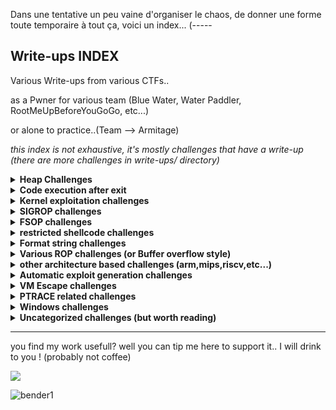 Dans une tentative un peu vaine d'organiser le chaos, de donner une forme toute temporaire à tout ça, 
voici un index...
(-----

## Write-ups INDEX

Various Write-ups from various CTFs..

as a Pwner for various team (Blue Water, Water Paddler, RootMeUpBeforeYouGoGo, etc...)

or alone to practice..(Team --> Armitage)

*this index is not exhaustive, it's mostly challenges that have a write-up (there are more challenges in write-ups/ directory)*

<details>
  <summary><strong>Heap Challenges</strong></summary>

### libc 2.35

  - **0CTF TCTF 2022** --> babyheap
    * [write-up](https://github.com/nobodyisnobody/write-ups/tree/main/0CTF.TCTF.2022/pwn/babyheap)
    > *seccomp in place, heap overflow due to type confusion,  do chunk overlap for leak, then two tcache poisonning attacks*<br>
    > *code execution via forging dtor_list table in tls-storage, and erasing the random value at fs:0x30*<br>

  - **DiceCTF HOPE 2022** --> catastrophe
    * [write-up](https://github.com/nobodyisnobody/write-ups/tree/main/DiceCTF%40HOPE.2022/pwn/catastrophe)
    > *double free in fastbin, then overwrite libc strlen got entry with system() address*<br>
    > *code execution when calling puts() function (that calls strlen...)*<br>

  - **BSides.Algiers.2023** --> just pwnme
    * [solve script](https://github.com/nobodyisnobody/write-ups/tree/main/BSides.Algiers.2023/pwn/just.pwnme)
    > *double free in fastbin, then get allocation on environ, leak environ, get allocation on stack, write ROP on stack*<br>

### libc 2.34

  - **MetaCTF 2021** --> hookless
    * [write-up](https://github.com/nobodyisnobody/write-ups/tree/main/MetaCtf.2021/pwn/Hookless)
    > *double free in delete function,uaf in edit function (usable once),uaf in display() function too*<br>
    > *House of Botcake attack, we overwrite IO_2_1_stdout with environ address to leak stack address*<br>
    > *we write a ROP directly on stack to achieve code execution*<br>

### libc 2.32

  - **vsCTF 2022** --> EZorange
    * [write-up](https://github.com/nobodyisnobody/write-ups/tree/main/vsCTF.2022/pwn/ezorange)
    > *oob read/write in edit function, no free available, use same method than house of orange to free chunks*<br>
    > *we free two chunks, then do tcache poisonning with the oob, and overwrite __malloc_hook*<br>

### libc 2.31

  - **justCTF 2022** --> notes
    * [write-up](https://github.com/nobodyisnobody/write-ups/tree/main/justCTF.2022/pwn/notes)
    > *fastbin dup attack, then write to __free_hook*<br>

  - **idek CTF 2021** --> stacknotes
    * [write-up](https://github.com/nobodyisnobody/write-ups/tree/main/idekCTF.2021/pwn/stacknotes)
    > *malloca alloc chunk on stack depending on size,we forge a fake chunk on stack, do a house of spirit attack on it*<br>
    > *then alloc a chunk on stack with our ROP that overwrite return address*<br>

  - **Tamil CTF 2021** --> University
    * [write-up](https://github.com/nobodyisnobody/write-ups/tree/main/Tamil.CTF.2021/pwn/University.Pwn)
    > *overflow in edit because of strlen on a non-zero terminated string, will give us a read/write primitive*<br>
    > *we set tcache.count in tcache_perthread_struct to 7 , to make a chunk goes to unsorted, to have a libc address leak*<br>
    > *we edit tcache_entry of bloc of size 0x20 to __free_hook*<br>

  - **HSCTF 8 CTF 2021** --> House of sice
    * [write-up](https://github.com/nobodyisnobody/write-ups/tree/main/HSCTF.8.CTF.2021/House.of.Sice)
    > *double free vulnerability, using fastbin dup attack, then allocation on __free_hook*<br>

  - **DownUnder CTF 2021** --> DUCTF Note
    * [write-up](https://github.com/nobodyisnobody/write-ups/tree/main/DownUnderCTF.2021/pwn/DUCTFnote)
    > *int8 overflow in edit function, then write in tcache metadata, then allocation on __free_hook*<br>

  - **DigitalOverdose CTF 2021** --> flavor
    * [write-up](https://github.com/nobodyisnobody/write-ups/tree/main/DigitalOverdose.2021/pwn/flavor)
    > *double free vulnerability and uaf, then allocation on __free_hook*<br>

  - **justCTF 2023** --> Nucleus
    * [write-up](https://github.com/nobodyisnobody/write-ups/tree/main/justCTF.2023/pwn/Nucleus)
    > * overwrite __free_hook via tcache poisonning attack  *<br>

### libc 2.29

  - **GDG Algiers CTF 2022** --> Notes Keeper
    * [write-up](https://github.com/nobodyisnobody/write-ups/tree/main/GDG.Algiers.CTF.2022/pwn/Notes.keeper)
    > *use null byte overflow to make 0x118 chunk goes to tcache 0x20 size when freed*<br>
    > *the do fastbin dup attack, to finally overwrite __free_hook*<br>
    
### libc 2.27

  - **RaR CTF 2021** --> unintended
    * [write-up](https://github.com/nobodyisnobody/write-ups/tree/main/RaRCTF.2021/pwn/unintended)
    > *heap overflow because of strlen usage, then make overlapping chunk & tcache poisonning*<br>
    > *finally overwrite __free_hook*<br>

  - **IJCTF 2021** --> ezpez<br>
    * [write-up](https://github.com/nobodyisnobody/write-ups/tree/main/IJCTF.2021/pwn/ezpez)
    > *double free on tcache_head to have allocation in unsorted, leak libc, double free on stdin to modify filedescriptor and leak flag*<br>

  - **HSCTF 8 CTF 2021** --> Use after freedom
    * [write-up](https://github.com/nobodyisnobody/write-ups/tree/main/HSCTF.8.CTF.2021/use_after_freedom)
    > *unsorted bin attack, overwrite global_max_fast, then overwrite __free_hook*<br>

  - **justCTF 2023** --> Welcome in my house
    * [write-up](https://github.com/nobodyisnobody/write-ups/tree/main/justCTF.2023/pwn/Welcome.in.my.house)
    > * classic house of force challenge, overwrite another chunk on heap by "turning around" the memory address space  *<br>

### libc 2.25
  - **Tamil CTF 2021*** --> Vuln Storage
    * [write-up](https://github.com/nobodyisnobody/write-ups/blob/main/Tamil.CTF.2021/pwn/Vuln.Storage/)

</details>

<details>
  <summary><strong>Code execution after exit</strong></summary>

  - **Imaginary CTF 2022** --> rope
    * [write-up](https://github.com/nobodyisnobody/write-ups/tree/main/imaginary.CTF.2022/pwn/rope)
    > *code execution via overwriting* `_rtld_global+3848` *, that is* `__rtld_lock_lock_recursive (GL(dl_load_lock))`<br>
    > *and pivoting in *`_rtld_global`* , via *`gets()`* and setcontext gadget* <br>

  - **DanteCTF 2023** --> Sentence To Hell
    * [write-up](https://github.com/nobodyisnobody/write-ups/tree/main/DanteCTF.2023/pwn/Sentence.To.Hell)
    > *code execution via overwriting* `l->l_info[DT_FINI_ARRAY]` *, to make it point to a forge `_fini_array` entry pointing to a onegadget*<br>
    > *challenge on libc 2.35 from Ubuntu 22.04* <br>

  - **LakeCTF Quals 2023** --> Not Malloc
    * [write-up](https://github.com/nobodyisnobody/write-ups/tree/main/LakeCTF.Quals.2023/pwn/not.malloc)
    > *code execution by creating a fake dtor_list in tls-storage, then pivoting in tls-storage & execute a ROP there*<br>

</details>

<details>
  <summary><strong>Kernel exploitation challenges</strong></summary>

  - **UTCTF 2022** --> bloat
    * [write-up](https://github.com/nobodyisnobody/write-ups/tree/main/UTCTF.2022/pwn/bloat)
    > *use write primitive in kernel module, to overwrite modprobe_path*<br>

  - **FCSC 2023** --> ktruc
    * [write-up](https://github.com/nobodyisnobody/write-ups/tree/main/FCSC.2023/pwn/ktruc)
    > *kernel exploitation on recent ubuntu 5.19 kernel, use write primitive in kernel module, to overwrite modprobe_path*<br>

  - **OffensiveCon 2023** --> Blue Frost Security , bfsmatrix challenge
    * [write-up](https://github.com/nobodyisnobody/write-ups/tree/main/Blue.Frost.Security.challenges/bfsmatrix)
    > *kernel exploitation on 6.0.15, an UAF on linked list matrix*<br>

</details>

</details>

<details>
  <summary><strong>SIGROP challenges</strong></summary>

  - **Tamil CTF 2021** --> Insecure system
    * [write-up](https://github.com/nobodyisnobody/write-ups/tree/main/Tamil.CTF.2021/pwn/Insecure.System)
    > *ROP & sigrop*<br>

  - **Tamil CTF 2021** --> Stress Rope
    * [write-up](https://github.com/nobodyisnobody/write-ups/tree/main/Tamil.CTF.2021/pwn/Stress.Rope)
    > *small echo server in assembly, very few gadgets --> ROP & sigrop*<br>

  - **PBjar CTF 2021** --> Imdeghost
    * [write-up](https://github.com/nobodyisnobody/write-ups/tree/main/PBjar.CTF.2021/pwn/Imdeghost)
    > *restricted shellcode, resolved via connect back flag exfiltration done in sigrop*<br>
    

</details>

<details>
  <summary><strong>FSOP challenges</strong></summary>

  - **SECCON CTF 2022 Quals** --> Baby file
    * [write-up](https://github.com/nobodyisnobody/write-ups/blob/main/SECCON.CTF.2022.Quals/pwn/babyfile/)
    > *libc-2.31 based fsop exploitation, _wide_data is NULL and non reachable, we populate pointers first*<br>
    > *then leak libc & random value at fs:0x30, we forge onegagdet mangled address and have code execution via _cookie_write*<br>

  - **Hack.lu CTF 2022** --> byor
    * [write-up](https://github.com/nobodyisnobody/write-ups/tree/main/Hack.lu.CTF.2022/pwn/byor)
    > *libc-2.35 based fsop exploitation, _wide_data points on NULL chunk, we can overwrite stdout*<br>
    > *code execution via _IO_wfile_underflow , we execute system('/bin/sh'),  new standard for FSOP*<br>

  - **FCSC 2022** --> RPG
    * [write-up](https://github.com/nobodyisnobody/write-ups/tree/main/FCSC.2022/pwn/RPG)
    > *heap overflow in FILE structure, then we use FSOP read/write to overwrite __free_hook*<br>

  - **Blackhat MEA CTF finals** --> devpro
    * [write-up](https://github.com/nobodyisnobody/write-ups/tree/main/Blackhat.MEA.CTF.Finals.2023/pwn/devpro)
    > *OOB read/write in FILE structure, then we use FSOP write to overwrite stdout, and we do a FSOP for code execution*<br>

  - **GlacierCTF 2023** --> Write Byte Where
    * [write-up](https://github.com/nobodyisnobody/write-ups/tree/main/GlacierCTF.2023/pwn/Write.Byte.Where)
    > *one byte pwn challenge, solved with a write in stdin to expand buffer, and write over stdout for FSOP*<br>

</details>

<details>
  <summary><strong>restricted shellcode challenges</strong></summary>

  - **Redpwn CTF 2021** --> gelcode-2
    * [write-up](https://github.com/nobodyisnobody/write-ups/tree/main/RedpwnCTF.2021/pwn/gelcode-2)
    > *shellcode with only opcodes from 0 to 5, and a seccomp that force open/read/write shellcode*<br>

  - **MetaCTF 2021** --> sequential shellcode
    * [write-up](https://github.com/nobodyisnobody/write-ups/tree/main/MetaCtf.2021/pwn/Sequential.Shellcode)
    > *shellcode where every byte must be bigger then the preceding one*<br>

  - **Maple CTF 2022** --> EBCSIC
    * [write-up](https://github.com/nobodyisnobody/write-ups/tree/main/MapleCTF.2022/pwn/EBCSIC)
    > *shellcode alphanumeric but restricted to cp037 charset*<br>

  - **FCSC 2022** --> palindrome
    * [write-up](https://github.com/nobodyisnobody/write-ups/tree/main/FCSC.2022/pwn/Palindrome)
    > *need to write a palindrome shellcode, that can be read and executed in two direction*<br>

  - **Aero CTF 2021** --> Shell Master 2
    * [write-up](https://github.com/nobodyisnobody/write-ups/tree/main/Aero.CTF.2021/Shell.Master.2)
    > *run and execute 16byte alphanumeric shellcodes*<br>

  - **idek CTF 2021** --> Guardians of the Galaxy
    * [write-up](https://github.com/nobodyisnobody/write-ups/tree/main/idekCTF.2021/pwn/Guardians.of.the.Galaxy)
    > *shellcode that finds an previously left opened filedescriptor to escape chroot*<br>

  - **KITCTFCTF 2022** --> movsh
    * [write-up](https://github.com/nobodyisnobody/write-ups/tree/main/KITCTFCTF.2022/pwn/movsh)
    > *shellcode composed only of mov and 2 syscalls only, with seccomp that only allow open,read,write,exit syscalls*<br>

  - **FCSC 2023** --> keskidi
    * [write-up](https://github.com/nobodyisnobody/write-ups/tree/main/FCSC.2023/pwn/keskidi)
    > *shellcode where a child leak parent accessible only flag.txt via a random temporary file modified by parent*<br>

  - **Blackhat MEA CTF finals** --> babysbx
    * [write-up](https://github.com/nobodyisnobody/write-ups/tree/main/Blackhat.MEA.CTF.Finals.2023/pwn/babysbx)
    > *escaping from a seccomp very restricted shellcode, and remapping a read-only zone for changing only allowed binary*<br>

  - **0CTF/TCTF 2023** --> Nothing is true
    * [write-up](https://github.com/nobodyisnobody/write-ups/blob/main/0CTF.TCTF.2023/pwn/Nothing.is.True/README.md)
    > *escaping from a seccomp very restricted with a 64 bit elf file, switching to 32bit and using sysenter *<br>

</details>

<details>
  <summary><strong>Format string challenges</strong></summary>

  - **PBjar CTF 2021** --> wallstreet32
    * [write-up](https://github.com/nobodyisnobody/write-ups/tree/main/PBjar.CTF.2021/pwn/Wallstreet32)
    > *restricted format string with many format chars forbidden, use trick '%*\n' to get a leak (libc-2.31 based)*<br>

  - **MetaCTF 2021** --> Simple Format Returned
    * [write-up](https://github.com/nobodyisnobody/write-ups/tree/main/MetaCtf.2021/pwn/Simple.Format.Returned)
    > *well classical format string, need bruteforce*<br>

  - **Maple CTF 2022** --> printf
    * [write-up](https://github.com/nobodyisnobody/write-ups/tree/main/MapleCTF.2022/pwn/printf)
    > *well classical format string, need bruteforce*<br>

  - **Imaginary CTF 2021** --> inkaphobia
    * [write-up](https://github.com/nobodyisnobody/write-ups/tree/main/Imaginary.CTF.2021/pwn/inkaphobia)
    > *well classical format string, need bruteforce*<br>

  - **IJCTF 2021** --> baby sum
    * [write-up](https://github.com/nobodyisnobody/write-ups/tree/main/IJCTF.2021/pwn/baby-sum)
    > *simple format string*<br>

  - **FCSC 2022** --> Formatage
    * [write-up](https://github.com/nobodyisnobody/write-ups/tree/main/FCSC.2022/pwn/Formatage)
    > *well classical format string, need bruteforce*<br>

  - **DigitalOverdose CTF 2021** --> uncurved
    * [write-up](https://github.com/nobodyisnobody/write-ups/tree/main/DigitalOverdose.2021/pwn/uncurved)
    > *format string on heap with seccond that forbid execve, and bit a of bruteforce*<br>

  - **Asis CTF Quals 2022*** --> Baby Scan II
    * [write-up](https://github.com/nobodyisnobody/write-ups/tree/main/ASIS.CTF.Quals.2022/pwn/Baby.scan.II)
    > *abuse format string in snprintf to have a write anywhere primitive*<br>
    > *then overwrite exit got entry with _start, then overwrite atoi with printf for leaks*<br>
    > *then overwrite atoi() with system() for code execution*<br>

  - **idekCTF 2022** --> relativity
    * [write-up](https://github.com/nobodyisnobody/write-ups/tree/main/idekCTF.2022/pwn/relativity)
    > *format string on heap with only two `%n` allowed, need bruteforce...only solve script *<br>

</details>

<details>
  <summary><strong>Various ROP challenges (or Buffer overflow style)</strong></summary>

  - **MetaCTF 2021** --> An Attempt Was Made
    * [write-up](https://github.com/nobodyisnobody/write-ups/tree/main/MetaCtf.2021/pwn/A.Attempt.Was.Made)
    > *restricted rop, execve forbidden, few gadgets (no libcsu_init gadget), use only add_gadget to forge gadgets*<br>

  - **Hayyim CTF 2021** --> warmup
    * [write-up](https://github.com/nobodyisnobody/write-ups/tree/main/Hayyim.CTF.2022/pwn/warmup)
    > *simple rop challenge*<br>

  - **Hayyim CTF 2021** --> cooldown
    * [write-up](https://github.com/nobodyisnobody/write-ups/tree/main/Hayyim.CTF.2022/pwn/cooldown)
    > *more restricted rop challenge*<br>

  - **Fword CTF 2021** --> blacklist revenge
    * [write-up](https://github.com/nobodyisnobody/write-ups/tree/main/Fword.CTF.2021/pwn/blacklist.revenge)
    > *seccomp in place to forbid execve, no stdout/stderr output, so a mix of ROP+connect back shellc<brode*<br>

  - **DefCamp CTF 2022** --> blindsight
    * [write-up](https://github.com/nobodyisnobody/write-ups/tree/main/DefCamp.CTF.2022/pwn/blindsight)
    > *blind remote ROP with no binaries given*<br>

  - **TamuCTF 2022** --> Rop Golf
    * [write-up](https://github.com/nobodyisnobody/write-ups/tree/main/TamuCTF.2022/pwn/Rop.Golf)
    > *restricted ROP with few gadgets*<br>

  - **SunshineCTF 2022** --> [RII] Magic the GatheRIIng
    * [write-up](https://github.com/nobodyisnobody/write-ups/tree/main/SunshineCTF.2022/pwn/Magic.the.GatheRIIng/)
    > *oob write on stack, leak, then onegadget..*<br>

  - **404 CTF 2023** --> Calculatrice
    * [write-up](https://github.com/nobodyisnobody/write-ups/tree/main/404CTF.2023/pwn/Calculatrice)
    > *overflow in recursive processing of multiplication in a calculator application*<br>
    > *little ROP, that transform `stderr` libc address on `.bss`  in a onegadget *<br>

  - **Balsn CTF 2023** --> BabyPwn2023
    * [write-up](https://github.com/nobodyisnobody/write-ups/tree/main/Balsn.CTF.2023/pwn/BabyPwn2023)
    > *restricted ROP with few gadgets available*<br>
    > *first ROP on .bss, then execute .puts to leave libc addresses on .bss, then reeuse stdout address to leak a libc address on .bss (stdout) *<br>

</details>

<details>
  <summary><strong>other architecture based challenges (arm,mips,riscv,etc...)</strong></summary>

  - **LINE CTF 2022** --> simbox   (arm)
    * [write-up](https://github.com/nobodyisnobody/write-ups/tree/main/LINE.CTF.2022/pwn/simbox)
    > *ARM challenge based on gnu simulator 11.2 (with custom patch), we rop it, and dump flag*<br>

  - **JustCTF 2022** --> arm        (aarch64)
    * [write-up](https://github.com/nobodyisnobody/write-ups/tree/main/justCTF.2022/pwn/arm)
    > *simple aarch64 exploitation challenge*<br>

  - **HackIM CTF 2022** --> Typical ROP    (riscv)
    * [write-up](https://github.com/nobodyisnobody/write-ups/tree/main/nullcon.HackIM.2022/pwn/typical.ROP)
    > *simple riscv gets buffer overflow exploitation challenge*<br>

  - **UTCTF 2023** --> Bing Chilling    (loongarch64)
    * [write-up](https://github.com/nobodyisnobody/write-ups/tree/main/UTCTF.2023/pwn/Bing.Chilling)
    > *simple loongarch64 gets buffer overflow exploitation challenge*<br>

  - **Hack-A-Sat 4 Qualifiers 2023** --> Smash Babdy & Drop baby    (riscv32)
    * [write-up](https://github.com/nobodyisnobody/write-ups/tree/main/Hack-A-Sat.4.Qualifiers/pwn/)
    > *smash baby is a buffer overflow, and drop baby an overflow needed to be ROP, on riscv32*<br>

</details>

<details>
  <summary><strong>Automatic exploit generation challenges</strong></summary>

  - **Imaginary CTF 2021** --> speedrun
    * [write-up](https://github.com/nobodyisnobody/write-ups/tree/main/Imaginary.CTF.2021/pwn/speedrun)
    > *automatic generated exploit, gets buffer overflow type*<br>

  - **TamuCTF 2022** --> Quick Mafs
    * [write-up](https://github.com/nobodyisnobody/write-ups/tree/main/TamuCTF.2022/pwn/Quick.Mafs)
    > *5 automatic generated exploits to exploit *<br>

</details>

<details>
  <summary><strong>VM Escape challenges</strong></summary>

  - **Fword CTF 2021** --> Peaky and the brain
    * [write-up](https://github.com/nobodyisnobody/write-ups/tree/main/Fword.CTF.2021/pwn/peaky.and.the.brain)
    > *funny challenge, web application written in python, convert an image to brainfuck language, then execute brainfuck code*<br>
    > *oob write on stack in brainfuck interpreter, seccomp in place forbid execve, so open/read/write shellcode translated in brainfuck*<br>

  - **CyberSecurityRumble CTF 2022** --> riscv-jit
    * [write-up](https://github.com/nobodyisnobody/write-ups/tree/main/CyberSecurityRumble.CTF.2022/pwn/riscv-jit)
    > *escape from a riscv bson parser inside a riscv jit interpreter to a riscv shellcode,*<br>
    > *then escape from a riscv just in time interpreter via a oob write in rwx zone, and execute x86 shellcode*<br>

  - **CyberSecurityRumble CTF 2020** --> bflol
    * [write-up](https://github.com/nobodyisnobody/write-ups/tree/main/CyberSecurityRumble.CTF.2020/bflol)
    > *oob read/write in a brainfuck interpreter , we dump our leaks on stack*<br>
    > *then overwrite return address with a onegadget*<br>

  - **404 CTF 2022** --> Changement d'architecture II
    * [write-up](https://github.com/nobodyisnobody/write-ups/tree/main/ASIS.CTF.Quals.2022/pwn/Baby.scan.II)
    > *a sort of arm lite vm, oob read/write in registers access, that permit overwrite FILE structure*<br>
    > *then we get code execution via FSOP*<br>

  - **0CTF TCTF 2022** --> ezvm
    * [write-up](https://github.com/nobodyisnobody/write-ups/tree/main/0CTF.TCTF.2022/pwn/ezvm)
    > *escape a stack machine type of vm, via an oob write, we leak an address on heap via program logic trick*<br>
    > *then we get execution on exit, by forging a dtors_table in tls-storage and erasing random val at fs:0x30*<br>

  - **RCTF 2022** --> bfc
    * [write-up](https://github.com/nobodyisnobody/write-ups/tree/main/RCTF.2022/pwn/bfc)
    > *escape a brainfuck recompiler, via an oob read/write underflow on heap, then do heap exploitation via brainfuck (crazy)*<br>
    > *then we get code execution by overwriting libc GOT entries of strlen and memcpy, and causing a malloc error*<br>
    > *the malloc error will launch __libc_message() function that will call strlen and memcpy*<br>

  - **UTCTF 2023** --> UTCTF Sandbox
    * [write-up](https://github.com/nobodyisnobody/write-ups/tree/main/UTCTF.2023/pwn/UTCTF.Sandbox/)
    > *escape a unicorn sandbox, via vulnerabilities in syscall emulation*<br>
    > *we exploit first program running in guest, to get code execution via ROP*<br>
    > *then we exploit syscall emulation vulnerabilities in host loader, to leak host addresses, and execute an execve syscall*<br>

  - **zer0pts CTF 2023** --> Brainjit
    * [write-up](https://github.com/nobodyisnobody/write-ups/tree/main/zer0pts.CTF.2023/pwn/brainjit)
    > *escape from a JIT brainfuck x86 compiler*<br>
    > *by exploiting code x86 generation error, then executing a shellcode*<br>

  - **Hitcon Quals 2023** --> Wall Maria
    * [write-up](https://github.com/nobodyisnobody/write-ups/tree/main/Hitcon.Quals.2023/pwn/Full.Chain.-.Wall.Maria)
    > *a basic qemu escape challenge, via an oob read/write in a pci qemu driver*<br>

  - **m0lecon CTF Finals 2023** --> Ptmoon
    * [write-up](https://github.com/nobodyisnobody/write-ups/blob/main/m0leCon.CTF.2023/pwn/ptmoon/README.md)
    > *an advanced qemu escape challenge, on qemu 8.1.1 running ubuntu 23.10*<br>
    > *an oob read/write introduced in the vmware svga driver, and a code execution via writing a ROP in another thread stack*<br>

  - **bi0s CTF 2024** --> virtio-note
    * [write-up](https://github.com/nobodyisnobody/write-ups/blob/main/bi0sCTF.2024/pwn/virtio-note/README.md)
    > *an qemu escape challenge, on qemu 8.2.0*<br>
    > *an oob read/write in a virtio backend driver, and a code execution via writing a shellcode in qemu RWX zone*<br>

  - **cor CTF 2025** --> tua-cugina-systems
    * [write-up](https://github.com/nobodyisnobody/write-ups/blob/main/corCTF.2025/pwn/tua-cugina-systems/README.md)
    > *well, more nsjail escape in fact*<br>
    > *various tricks to get code execution, privesc, then a nsjail escape,  worth to remember*<br>

</details>

<details>
  <summary><strong>PTRACE related challenges</strong></summary>

  - **Balsn CTF 2022** --> Asian Parents
    * [write-up](https://github.com/nobodyisnobody/write-ups/tree/main/Balsn.CTF.2022/pwn/Asian.Parents)
    > *interesting challenge where a parent process trace a child process to filter his syscalls via `ptrace`*<br>

  - **NahamCon EU CTF 2022** --> Limited resources
    * [write-up](https://github.com/nobodyisnobody/write-ups/tree/main/NahamCon.EU.CTF.2022/pwn/limited_resources)
    > *challenge where a parent process trace a child process to modify his code via `PTRACE_POKEDATA`*<br>
    > *and like this, escape of the restricted seccomp to dump the flag via child*<br>

</details>

<details>
  <summary><strong>Windows challenges</strong></summary>

  - **INTENT CTF 2022** --> PwnMe
    * [write-up](https://github.com/nobodyisnobody/write-ups/tree/main/INTENT.CTF.2022/pwn/PwnME)
    > *simple buffer overflow, we do a little ROP that makes stack executable via a call to `VirtualProtect()`*<br>
    > *then we jump to a simple windows shellcode that calls cmd.exe*<br>

</details>

<details>
  <summary><strong>Uncategorized challenges (but worth reading)</strong></summary>

  - **Google CTF Quals 2022** --> FixedASLR
    * [write-up](https://github.com/nobodyisnobody/write-ups/tree/main/Google.CTF.2022/pwn/FixedASLR)
    > *great challenge, attack on LFSR based with a known output, to calculate canary (generated by the LFSR)*<br>
    > *use a ROP and a SIGROP for shell execution*<br>

  - **Google CTF Quals 2023** --> write-flag-where 1,2 and 3
    * [write-up](https://github.com/nobodyisnobody/write-ups/tree/main/Google.CTF.Quals.2023/pwn/write-flag-where.series)
    > *a series of 3 challenges, each one more restricted, where you are give a write primitive to write flag anywhere*<br>


  - **FCSC 2022** --> httpd
    * [write-up](https://github.com/nobodyisnobody/write-ups/tree/main/FCSC.2022/pwn/httpd)
    > *interesting challenge, exploitation of syslog() format string vuln by child process, that exploit the parent process*<br>
    > *child process http authentification has a buffer overflow in base64 decoding to a fixed buffer on stack*<br>

  - **FCSC 2022** --> deflation
    * [write-up](https://github.com/nobodyisnobody/write-ups/tree/main/FCSC.2022/pwn/Deflation)
    > *buffer overflow when decompressing zlib compressed data, then restricted ROP*<br>

  - **Balsn CTF 2021** --> orxw
    * [write-up](https://github.com/nobodyisnobody/write-ups/tree/main/Balsn.CTF.2021/pwn/orxw)
    > *interesting challenge where a parent can only write, and a child process can only open and read*<br>
    > *stdin,stdout,stderr are closed, so we use time to extract flag content by testing each char, and blocking when right guess*<br>

  - **RealWorld CTF 2022** --> Shellfind
    * [quick write-up](https://github.com/nobodyisnobody/write-ups/tree/main/RealWorldCTF.2022/pwn/Shellfind)
    > *exploiting a 0 day in a DLINK DCS-960L camera, via a buffer overflow in an udp service*<br>

  - **justCTF 2023** --> Tic Tac PWN!
    * [write-up](https://github.com/nobodyisnobody/write-ups/tree/main/justCTF.2023/pwn/tic-tac-PWN)
    > * interesting challenge, where we can call libc functions via a rpc server, that can call a dynamic library imported functions (tic tac toe game) *<br>
    > * but we can pass only 32bits values to functions, and cannot map memory zone in the low 32bits of address space, nor use returned functions results  *<br>
    > * we mmap a shellcode written in a temp file as rwx, and we finally use `on_exit()` libc function to have code execution at exits (very trikcy one..) *<br>

  - **Codegate CTF 2023** --> sea
    * [write-up](https://github.com/nobodyisnobody/write-ups/tree/main/Codegate.CTF.2023.quals/pwn/sea)
    > * interesting challenge, we can aes encrypt and decrypt data, we can overflow aes sboxes to zero them and leak the random key *<br>
    > * some signed and unsigned trick in padding to leak data on stack, and an overflow in encrypt function.. *<br>


</details>

---

you find my work usefull? well you can tip me here to support it.. I will drink to you ! (probably not coffee) 

<a href="https://www.buymeacoffee.com/nobodyisnobody"><img src="https://img.buymeacoffee.com/button-api/?text=Buy me a beer amigo&emoji=🍺&slug=nobodyisnobody&button_colour=5F7FFF&font_colour=ffffff&font_family=Cookie&outline_colour=000000&coffee_colour=FFDD00" /></a>

![bender1](./pics/bender1.gif)
